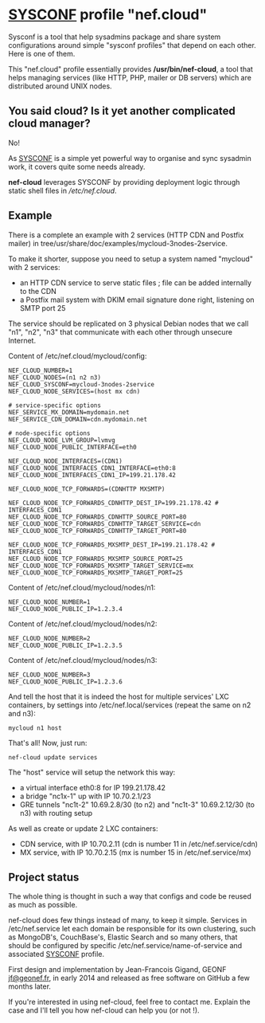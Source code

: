 [SYSCONF](https://github.com/geonef/sysconf.base) profile "nef.cloud"
======================================================================

Sysconf is a tool that help sysadmins package and share system configurations
around simple "sysconf profiles" that depend on each other. Here is one of them.

This "nef.cloud" profile essentially provides **/usr/bin/nef-cloud**, a tool
that helps managing services (like HTTP, PHP, mailer or DB servers) which
are distributed around UNIX nodes.


You said cloud? Is it yet another complicated cloud manager?
------------------------------------------------------------
No!

As [SYSCONF](https://github.com/geonef/sysconf.base) is a simple yet powerful
way to organise and sync sysadmin work, it covers quite some needs already.

**nef-cloud** leverages SYSCONF by providing deployment logic through
static shell files in _/etc/nef.cloud_.


Example
-------
There is a complete an example with 2 services (HTTP CDN and Postfix mailer) in tree/usr/share/doc/examples/mycloud-3nodes-2service.

To make it shorter, suppose you need to setup a system named "mycloud" with 2 services:
* an HTTP CDN service to serve static files ; file can be added internally to the CDN
* a Postfix mail system with DKIM email signature done right, listening on SMTP port 25

The service should be replicated on 3 physical Debian nodes that we call "n1",
"n2", "n3" that communicate with each other through unsecure Internet.

Content of /etc/nef.cloud/mycloud/config:
```
NEF_CLOUD_NUMBER=1
NEF_CLOUD_NODES=(n1 n2 n3)
NEF_CLOUD_SYSCONF=mycloud-3nodes-2service
NEF_CLOUD_NODE_SERVICES=(host mx cdn)

# service-specific options
NEF_SERVICE_MX_DOMAIN=mydomain.net
NEF_SERVICE_CDN_DOMAIN=cdn.mydomain.net

# node-specific options
NEF_CLOUD_NODE_LVM_GROUP=lvmvg
NEF_CLOUD_NODE_PUBLIC_INTERFACE=eth0

NEF_CLOUD_NODE_INTERFACES=(CDN1)
NEF_CLOUD_NODE_INTERFACES_CDN1_INTERFACE=eth0:8
NEF_CLOUD_NODE_INTERFACES_CDN1_IP=199.21.178.42

NEF_CLOUD_NODE_TCP_FORWARDS=(CDNHTTP MXSMTP)

NEF_CLOUD_NODE_TCP_FORWARDS_CDNHTTP_DEST_IP=199.21.178.42 # INTERFACES_CDN1
NEF_CLOUD_NODE_TCP_FORWARDS_CDNHTTP_SOURCE_PORT=80
NEF_CLOUD_NODE_TCP_FORWARDS_CDNHTTP_TARGET_SERVICE=cdn
NEF_CLOUD_NODE_TCP_FORWARDS_CDNHTTP_TARGET_PORT=80

NEF_CLOUD_NODE_TCP_FORWARDS_MXSMTP_DEST_IP=199.21.178.42 # INTERFACES_CDN1
NEF_CLOUD_NODE_TCP_FORWARDS_MXSMTP_SOURCE_PORT=25
NEF_CLOUD_NODE_TCP_FORWARDS_MXSMTP_TARGET_SERVICE=mx
NEF_CLOUD_NODE_TCP_FORWARDS_MXSMTP_TARGET_PORT=25
```

Content of /etc/nef.cloud/mycloud/nodes/n1:
```
NEF_CLOUD_NODE_NUMBER=1
NEF_CLOUD_NODE_PUBLIC_IP=1.2.3.4
```

Content of /etc/nef.cloud/mycloud/nodes/n2:
```
NEF_CLOUD_NODE_NUMBER=2
NEF_CLOUD_NODE_PUBLIC_IP=1.2.3.5
```

Content of /etc/nef.cloud/mycloud/nodes/n3:
```
NEF_CLOUD_NODE_NUMBER=3
NEF_CLOUD_NODE_PUBLIC_IP=1.2.3.6
```

And tell the host that it is indeed the host for multiple services' LXC containers, by settings into /etc/nef.local/services (repeat the same on n2 and n3):
```
mycloud n1 host
```

That's all! Now, just run:
```
nef-cloud update services
```

The "host" service will setup the network this way:
* a virtual interface eth0:8 for IP 199.21.178.42
* a bridge "nc1x-1" up with IP 10.70.2.1/23
* GRE tunnels "nc1t-2" 10.69.2.8/30 (to n2) and "nc1t-3" 10.69.2.12/30 (to n3) with routing setup

As well as create or update 2 LXC containers:
* CDN service, with IP 10.70.2.11 (cdn is number 11 in /etc/nef.service/cdn)
* MX service, with IP 10.70.2.15 (mx is number 15 in /etc/nef.service/mx)


Project status
--------------
The whole thing is thought in such a way that configs and code be reused
as much as possible.

nef-cloud does few things instead of many, to keep it simple. Services in
/etc/nef.service let each domain be responsible for its own clustering, 
such as MongoDB's, CouchBase's, Elastic Search and so many others, that
should be configured by specific /etc/nef.service/name-of-service and
associated [SYSCONF](https://github.com/geonef/sysconf.base) profile.

First design and implementation by Jean-Francois Gigand, GEONF <jf@geonef.fr>,
in early 2014 and released as free software on GitHub a few months later.

If you're interested in using nef-cloud, feel free to contact me. Explain the
case and I'll tell you how nef-cloud can help you (or not !).
